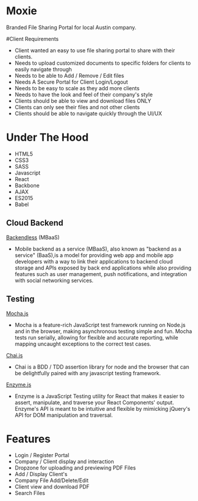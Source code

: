 # Moxie
Branded File Sharing Portal for local Austin company.


#Client Requirements
  - Client wanted an easy to use file sharing portal to share with their clients.
  - Needs to upload customized documents to specific folders for clients to easily navigate through
  - Needs to be able to Add / Remove / Edit files
  - Needs A Secure Portal for Client Login/Logout
  - Needs to be easy to scale as they add more clients
  - Needs to have the look and feel of their company's style
  - Clients should be able to view and download files ONLY
  - Clients can only see their files and not other clients
  - Clients should be able to navigate quickly through the UI/UX

  
# Under The Hood
  - HTML5
  - CSS3
  - SASS
  - Javascript
  - React
  - Backbone
  - AJAX
  - ES2015
  - Babel


## Cloud Backend
[Backendless](https://backendless.com/) (MBaaS)
- Mobile backend as a service (MBaaS), also known as "backend as a service" (BaaS),is a model for providing web app and mobile app developers with a way to link their applications to backend cloud storage and APIs exposed by back end applications while also providing features such as user management, push notifications, and integration with social networking services.

## Testing
[Mocha.js](https://mochajs.org/)
  - Mocha is a feature-rich JavaScript test framework running on Node.js and in the browser, making asynchronous testing simple and fun. Mocha tests run serially, allowing for flexible and accurate reporting, while mapping uncaught exceptions to the correct test cases.

[Chai.js](http://chaijs.com/)
  - Chai is a BDD / TDD assertion library for node and the browser that can be delightfully paired with any javascript testing framework.

[Enzyme.js](http://airbnb.io/enzyme/docs/api/index.html)
  - Enzyme is a JavaScript Testing utility for React that makes it easier to assert, manipulate, and traverse your React Components' output. Enzyme's API is meant to be intuitive and flexible by mimicking jQuery's API for DOM manipulation and traversal.

# Features
  - Login / Register Portal
  - Company / Client display and interaction
  - Dropzone for uploading and previewing PDF Files
  - Add / Display Client's
  - Company File Add/Delete/Edit
  - Client view and download PDF
  - Search Files
